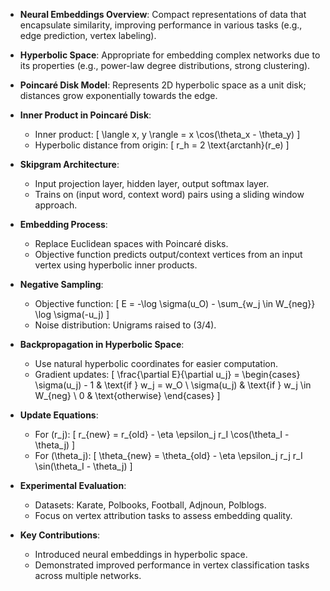 - **Neural Embeddings Overview**: Compact representations of data that encapsulate similarity, improving performance in various tasks (e.g., edge prediction, vertex labeling).
  
- **Hyperbolic Space**: Appropriate for embedding complex networks due to its properties (e.g., power-law degree distributions, strong clustering). 

- **Poincaré Disk Model**: Represents 2D hyperbolic space as a unit disk; distances grow exponentially towards the edge. 

- **Inner Product in Poincaré Disk**:
  - Inner product: 
    \[
    \langle x, y \rangle = x \cos(\theta_x - \theta_y)
    \]
  - Hyperbolic distance from origin: 
    \[
    r_h = 2 \text{arctanh}(r_e)
    \]

- **Skipgram Architecture**: 
  - Input projection layer, hidden layer, output softmax layer.
  - Trains on (input word, context word) pairs using a sliding window approach.

- **Embedding Process**: 
  - Replace Euclidean spaces with Poincaré disks.
  - Objective function predicts output/context vertices from an input vertex using hyperbolic inner products.

- **Negative Sampling**: 
  - Objective function:
    \[
    E = -\log \sigma(u_O) - \sum_{w_j \in W_{neg}} \log \sigma(-u_j)
    \]
  - Noise distribution: Unigrams raised to \(3/4\).

- **Backpropagation in Hyperbolic Space**: 
  - Use natural hyperbolic coordinates for easier computation.
  - Gradient updates:
    \[
    \frac{\partial E}{\partial u_j} = 
    \begin{cases} 
    \sigma(u_j) - 1 & \text{if } w_j = w_O \\ 
    \sigma(u_j) & \text{if } w_j \in W_{neg} \\ 
    0 & \text{otherwise} 
    \end{cases}
    \]

- **Update Equations**:
  - For \(r_j\):
    \[
    r_{new} = r_{old} - \eta \epsilon_j r_I \cos(\theta_I - \theta_j)
    \]
  - For \(\theta_j\):
    \[
    \theta_{new} = \theta_{old} - \eta \epsilon_j r_j r_I \sin(\theta_I - \theta_j)
    \]

- **Experimental Evaluation**: 
  - Datasets: Karate, Polbooks, Football, Adjnoun, Polblogs.
  - Focus on vertex attribution tasks to assess embedding quality.

- **Key Contributions**: 
  - Introduced neural embeddings in hyperbolic space.
  - Demonstrated improved performance in vertex classification tasks across multiple networks.